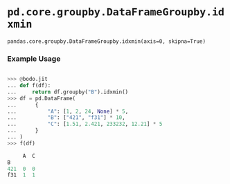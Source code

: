 # `pd.core.groupby.DataFrameGroupby.idxmin`

`pandas.core.groupby.DataFrameGroupby.idxmin(axis=0, skipna=True)`

### Example Usage

```py

>>> @bodo.jit
... def f(df):
...     return df.groupby("B").idxmin()
>>> df = pd.DataFrame(
...      {
...          "A": [1, 2, 24, None] * 5,
...          "B": ["421", "f31"] * 10,
...          "C": [1.51, 2.421, 233232, 12.21] * 5
...      }
... )
>>> f(df)

     A  C
B
421  0  0
f31  1  1
```
